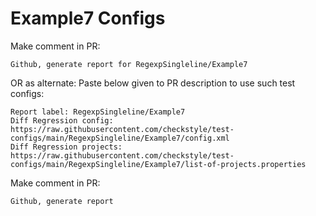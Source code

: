 # Example7 Configs
Make comment in PR:
```
Github, generate report for RegexpSingleline/Example7
```
OR as alternate:
Paste below given to PR description to use such test configs:
```
Report label: RegexpSingleline/Example7
Diff Regression config: https://raw.githubusercontent.com/checkstyle/test-configs/main/RegexpSingleline/Example7/config.xml
Diff Regression projects: https://raw.githubusercontent.com/checkstyle/test-configs/main/RegexpSingleline/Example7/list-of-projects.properties
```
Make comment in PR:
```
Github, generate report
```

